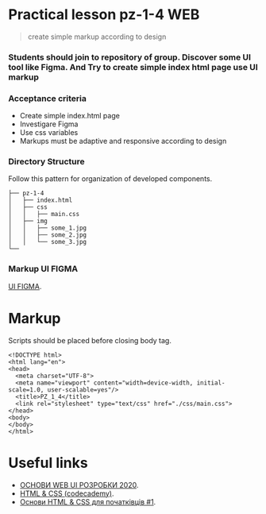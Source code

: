 # Practical lesson pz-1-4 WEB
> create simple markup according to design

### Students should join to repository of group. Discover some UI tool like Figma. And Try to create simple index html page use UI markup

### Acceptance criteria
* Create simple index.html page 
* Investigare Figma
* Use css variables
* Markups must be adaptive and responsive according to design

### Directory Structure

Follow this pattern for organization of developed components.

```
├── pz-1-4
│   ├── index.html
│   ├── css
│   │   ├── main.css
│   ├── img
│   │   ├── some_1.jpg
│   │   ├── some_2.jpg
│   │   └── some_3.jpg
└── 
```

### Markup UI FIGMA
[UI FIGMA](https://www.figma.com/file/eOxkzCb8W1LjTScMFgl7ga/Cottages?node-id=29%3A2).
# Markup

Scripts should be placed before closing body tag.

```
<!DOCTYPE html>
<html lang="en">
<head>
  <meta charset="UTF-8">
  <meta name="viewport" content="width=device-width, initial-scale=1.0, user-scalable=yes"/>
  <title>PZ_1_4</title>
  <link rel="stylesheet" type="text/css" href="./css/main.css">
</head>
<body>
</body>
</html>

```

# Useful links

* [ОСНОВИ WEB UI РОЗРОБКИ 2020](https://courses.prometheus.org.ua/courses/course-v1:LITS+114+2020_T3/course/).
* [HTML & CSS (codecademy)](https://www.codecademy.com/catalog/language/html-css).
* [Основи HTML & CSS для початківців #1](https://www.youtube.com/watch?v=Rr9QmVLqoP4&list=PLenwk9TUJzJ6ep0oogRRQZHzPMtTGKqF1).




